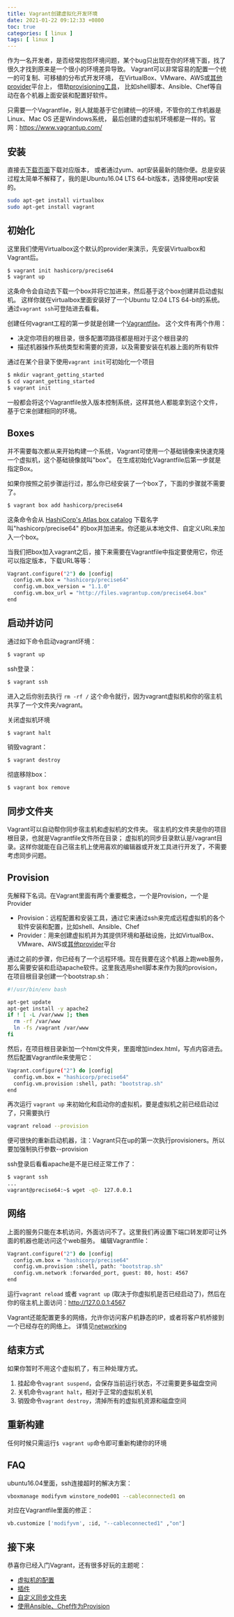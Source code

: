 ```yaml
---
title: Vagrant创建虚拟化开发环境
date: 2021-01-22 09:12:33 +0800
toc: true
categories: [ linux ]
tags: [ linux ]
---
```


作为一名开发者，是否经常抱怨环境问题，某个bug只出现在你的环境下面，找了很久才找到原来是一个很小的环境差异导致。 
Vagrant可以非常容易的配置一个统一的可复制、可移植的分布式开发环境，
在VirtualBox、VMware、AWS或[其他provider](https://www.vagrantup.com/docs/providers/)平台上，
借助[provisioning工具](https://www.vagrantup.com/docs/provisioning/)，
比如shell脚本、Ansible、Chef等自动在各个机器上面安装和配置好软件。

只需要一个Vagrantfile，别人就能基于它创建统一的环境，不管你的工作机器是Linux、Mac OS 还是Windows系统， 
最后创建的虚拟机环境都是一样的。官网：<https://www.vagrantup.com/>
<!-- more -->

## 安装

直接去[下载页面](https://www.vagrantup.com/downloads.html)下载对应版本，
或者通过yum、apt安装最新的随你便。总是安装过程太简单不解释了，我的是Ubuntu16.04 LTS 64-bit版本，选择使用apt安装的。

```bash
sudo apt-get install virtualbox
sudo apt-get install vagrant
```

## 初始化

这里我们使用Virtualbox这个默认的provider来演示，先安装Virtualbox和Vagrant后。

```bash
$ vagrant init hashicorp/precise64
$ vagrant up
```

这条命令会自动去下载一个box并将它加进来，然后基于这个box创建并启动虚拟机。 这样你就在virtualbox里面安装好了一个Ubuntu 12.04 LTS 64-bit的系统。
通过`vagrant ssh`可登陆进去看看。

创建任何vagrant工程的第一步就是创建一个[Vagrantfile](https://www.vagrantup.com/docs/vagrantfile/)。
这个文件有两个作用：

* 决定你项目的根目录，很多配置项路径都是相对于这个根目录的
* 描述机器操作系统类型和需要的资源，以及需要安装在机器上面的所有软件

通过在某个目录下使用`vagrant init`可初始化一个项目

```bash
$ mkdir vagrant_getting_started
$ cd vagrant_getting_started
$ vagrant init
```

一般都会将这个Vagrantfile放入版本控制系统，这样其他人都能拿到这个文件，基于它来创建相同的环境。

## Boxes

并不需要每次都从来开始构建一个系统，Vagrant可使用一个基础镜像来快速克隆一个虚拟机，这个基础镜像就叫"box"。
在生成初始化Vagrantfile后第一步就是指定Box。

如果你按照之前步骤运行过，那么你已经安装了一个box了，下面的步骤就不需要了。

```bash
$ vagrant box add hashicorp/precise64
```

这条命令会从 [HashiCorp's Atlas box catalog](https://atlas.hashicorp.com/boxes/search) 下载名字叫"hashicorp/precise64"
的box并加进来。你还能从本地文件、自定义URL来加入一个box。

当我们把box加入vagrant之后，接下来需要在Vagrantfile中指定要使用它，你还可以指定版本，下载URL等等：

```bash
Vagrant.configure("2") do |config|
  config.vm.box = "hashicorp/precise64"
  config.vm.box_version = "1.1.0"
  config.vm.box_url = "http://files.vagrantup.com/precise64.box"
end
```

## 启动并访问

通过如下命令启动vagrant环境：

```bash
$ vagrant up
```

ssh登录：

```bash
$ vagrant ssh
```

进入之后你别去执行 `rm -rf /` 这个命令就行，因为vagrant虚拟机和你的宿主机共享了一个文件夹/vagrant。

关闭虚拟机环境

```bash
$ vagrant halt
```

销毁vagrant：

```bash
$ vagrant destroy
```

彻底移除box：

```bash
$ vagrant box remove
```

## 同步文件夹

Vagrant可以自动帮你同步宿主机和虚拟机的文件夹。 宿主机的文件夹是你的项目根目录，也就是Vagrantfile文件所在目录；
虚拟机的同步目录默认是/vagrant目录。这样你就能在自己宿主机上使用喜欢的编辑器或开发工具进行开发了，不需要考虑同步问题。

## Provision

先解释下名词。在Vagrant里面有两个重要概念，一个是Provision，一个是Provider

* Provision：远程配置和安装工具，通过它来通过ssh来完成远程虚拟机的各个软件安装和配置，比如shell、Ansible、Chef
* Provider：用来创建虚拟机并为其提供环境和基础设施，比如VirtualBox、VMware、AWS或[其他provider](https://www.vagrantup.com/docs/providers/)平台

通过之前的步骤，你已经有了一个远程环境。现在我要在这个机器上跑web服务，那么需要安装和启动apache软件。这里我选用shell脚本来作为我的provision，
在项目根目录创建一个bootstrap.sh：

```bash
#!/usr/bin/env bash

apt-get update
apt-get install -y apache2
if ! [ -L /var/www ]; then
  rm -rf /var/www
  ln -fs /vagrant /var/www
fi
```

然后，在项目根目录新加一个html文件夹，里面增加index.html，写点内容进去。然后配置Vagrantfile来使用它：

```bash
Vagrant.configure("2") do |config|
  config.vm.box = "hashicorp/precise64"
  config.vm.provision :shell, path: "bootstrap.sh"
end
```

再次运行 `vagrant up` 来初始化和启动你的虚拟机，要是虚拟机之前已经启动过了，只需要执行

```bash
vagrant reload --provision
```

便可很快的重新启动机器，注：Vagrant只在up的第一次执行provisioners。所以要加强制执行参数--provision

ssh登录后看看apache是不是已经正常工作了：

```bash
$ vagrant ssh
...
vagrant@precise64:~$ wget -qO- 127.0.0.1
```

## 网络

上面的服务只能在本机访问，外面访问不了。这里我们再设置下端口转发即可让外面的机器也能访问这个web服务。 编辑Vagrantfile：

```bash
Vagrant.configure("2") do |config|
  config.vm.box = "hashicorp/precise64"
  config.vm.provision :shell, path: "bootstrap.sh"
  config.vm.network :forwarded_port, guest: 80, host: 4567
end
```

运行`vagrant reload` 或者 `vagrant up` (取决于你虚拟机是否已经启动了)，然后在你的宿主机上面访问：http://127.0.0.1:4567

Vagrant还能配置更多的网络，允许你访问客户机静态的IP，或者将客户机桥接到一个已经存在的网络上。
详情见[networking](https://www.vagrantup.com/docs/networking/)

## 结束方式

如果你暂时不用这个虚拟机了，有三种处理方式。

1. 挂起命令`vagrant suspend`，会保存当前运行状态，不过需要更多磁盘空间
2. 关机命令`vagrant halt`，相对于正常的虚拟机关机
3. 销毁命令`vagrant destroy`，清掉所有的虚拟机资源和磁盘空间

## 重新构建

任何时候只需运行`$ vagrant up`命令即可重新构建你的环境

## FAQ

ubuntu16.04里面，ssh连接超时的解决方案：

```bash
vboxmanage modifyvm winstore_node001 --cableconnected1 on
```

对应在Vagrantfile里面的修正：

```bash
vb.customize ['modifyvm', :id, "--cableconnected1" ,"on"]
```

## 接下来

恭喜你已经入门Vagrant，还有很多好玩的主题呢：

* [虚拟机的配置](https://www.vagrantup.com/docs/virtualbox/)
* [插件](https://www.vagrantup.com/docs/plugins/)
* [自定义同步文件夹](https://www.vagrantup.com/docs/synced-folders/)
* [使用Ansible、Chef作为Provision](https://www.vagrantup.com/docs/provisioning/)